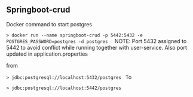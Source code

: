 ## Springboot-crud


Docker command to start postgres

`> docker run --name springboot-crud -p 5442:5432 -e POSTGRES_PASSWORD=postgres -d postgres 
`
NOTE: Port 5432 assigned to 5442 to avoid conflict while running together with user-service. Also port updated in application.properties

from 

`> jdbc:postgresql://localhost:5432/postgres
`
To

`> jdbc:postgresql://localhost:5442/postgres
`
